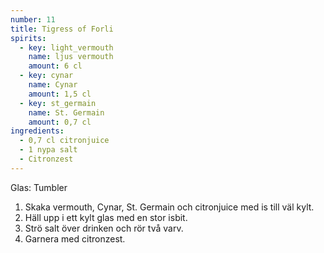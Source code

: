 ```yaml
---
number: 11
title: Tigress of Forli
spirits:
  - key: light_vermouth
    name: ljus vermouth
    amount: 6 cl
  - key: cynar
    name: Cynar
    amount: 1,5 cl
  - key: st_germain
    name: St. Germain
    amount: 0,7 cl
ingredients: 
  - 0,7 cl citronjuice
  - 1 nypa salt
  - Citronzest
---
```


Glas: Tumbler

1) Skaka vermouth, Cynar, St. Germain och citronjuice med is till väl kylt.  
2) Häll upp i ett kylt glas med en stor isbit.  
3) Strö salt över drinken och rör två varv.  
4) Garnera med citronzest.